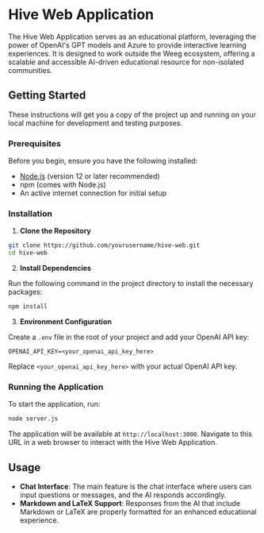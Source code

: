 # Hive Web Application

The Hive Web Application serves as an educational platform, leveraging the power of OpenAI's GPT models and Azure to provide interactive learning experiences. It is designed to work outside the Weeg ecosystem, offering a scalable and accessible AI-driven educational resource for non-isolated communities.

## Getting Started

These instructions will get you a copy of the project up and running on your local machine for development and testing purposes.

### Prerequisites

Before you begin, ensure you have the following installed:
- [Node.js](https://nodejs.org/) (version 12 or later recommended)
- npm (comes with Node.js)
- An active internet connection for initial setup

### Installation

1. **Clone the Repository**

```bash
git clone https://github.com/yourusername/hive-web.git
cd hive-web
```

2. **Install Dependencies**

Run the following command in the project directory to install the necessary packages:

```bash
npm install
```

3. **Environment Configuration**

Create a `.env` file in the root of your project and add your OpenAI API key:

```env
OPENAI_API_KEY=<your_openai_api_key_here>
```

Replace `<your_openai_api_key_here>` with your actual OpenAI API key.

### Running the Application

To start the application, run:

```bash
node server.js
```

The application will be available at `http://localhost:3000`. Navigate to this URL in a web browser to interact with the Hive Web Application.

## Usage

- **Chat Interface**: The main feature is the chat interface where users can input questions or messages, and the AI responds accordingly.
- **Markdown and LaTeX Support**: Responses from the AI that include Markdown or LaTeX are properly formatted for an enhanced educational experience.
